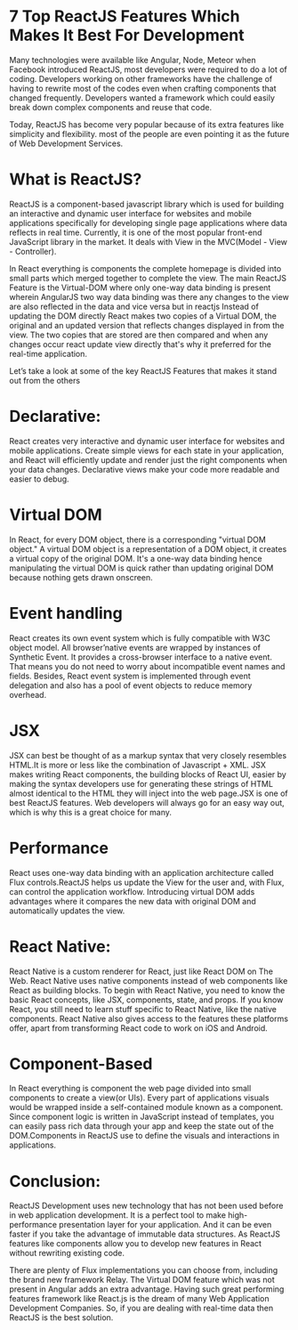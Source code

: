 # 7 Top ReactJS Features Which Makes It Best For Development

Many technologies were available like Angular, Node, Meteor when Facebook introduced ReactJS, most developers were required to do a lot of coding. Developers working on other frameworks have the challenge of having to rewrite most of the codes even when crafting components that changed frequently. Developers wanted a framework which could easily break down complex components and reuse that code.

Today, ReactJS has become very popular because of its extra features like simplicity and flexibility. most of the people are even pointing it as the future of Web Development Services.

# What is ReactJS?

ReactJS is a component-based javascript library which is used for building an interactive and dynamic user interface for websites and mobile applications specifically for developing single page applications where data reflects in real time. Currently, it is one of the most popular front-end JavaScript library in the market. It deals with View in the MVC(Model - View - Controller).

In React everything is components the complete homepage is divided into small parts which merged together to complete the view. The main ReactJS Feature is the Virtual-DOM where only one-way data binding is present wherein AngularJS two way data binding was there any changes to the view are also reflected in the data and vice versa but in reactjs Instead of updating the DOM directly React makes two copies of a Virtual DOM, the original and an updated version that reflects changes displayed in from the view. The two copies that are stored are then compared and when any changes occur react update view directly that's why it preferred for the real-time application.

Let’s take a look at some of the key ReactJS Features that makes it stand out from the others




# Declarative:

React creates very interactive and dynamic user interface for websites and mobile applications. Create simple views for each state in your application, and React will efficiently update and render just the right components when your data changes. Declarative views make your code more readable and easier to debug.

# Virtual DOM
In React, for every DOM object, there is a corresponding "virtual DOM object." A virtual DOM object is a representation of a DOM object, it creates a virtual copy of the original DOM. It's a one-way data binding hence manipulating the virtual DOM is quick rather than updating original DOM because nothing gets drawn onscreen.

# Event handling
React creates its own event system which is fully compatible with W3C object model. All browser’native events are wrapped by instances of Synthetic Event. It provides a cross-browser interface to a native event. That means you do not need to worry about incompatible event names and fields. Besides, React event system is implemented through event delegation and also has a pool of event objects to reduce memory overhead.

# JSX
JSX can best be thought of as a markup syntax that very closely resembles HTML.It is more or less like the combination of Javascript + XML. JSX makes writing React components, the building blocks of React UI, easier by making the syntax developers use for generating these strings of HTML almost identical to the HTML they will inject into the web page.JSX is one of best ReactJS features. Web developers will always go for an easy way out, which is why this is a great choice for many.

# Performance
React uses one-way data binding with an application architecture called Flux controls.ReactJS helps us update the View for the user and, with Flux, can control the application workflow. Introducing virtual DOM adds advantages where it compares the new data with original DOM and automatically updates the view.

# React Native:
React Native is a custom renderer for React, just like React DOM on The Web. React Native uses native components instead of web components like React as building blocks. To begin with React Native, you need to know the basic React concepts, like JSX, components, state, and props. If you know React, you still need to learn stuff specific to React Native, like the native components. React Native also gives access to the features these platforms offer, apart from transforming React code to work on iOS and Android.

# Component-Based
In React everything is component the web page divided into small components to create a view(or UIs). Every part of applications visuals would be wrapped inside a self-contained module known as a component. Since component logic is written in JavaScript instead of templates, you can easily pass rich data through your app and keep the state out of the DOM.Components in ReactJS use to define the visuals and interactions in applications.

# Conclusion:
ReactJS Development uses new technology that has not been used before in web application development. It is a perfect tool to make high-performance presentation layer for your application. And it can be even faster if you take the advantage of immutable data structures. As ReactJS features like components allow you to develop new features in React without rewriting existing code.

There are plenty of Flux implementations you can choose from, including the brand new framework Relay. The Virtual DOM feature which was not present in Angular adds an extra advantage. Having such great performing features framework like React.js is the dream of many Web Application Development Companies. So, if you are dealing with real-time data then ReactJS is the best solution.
